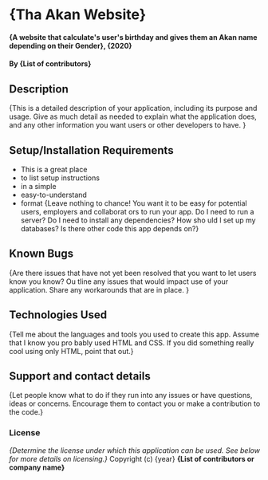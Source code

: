 # {Tha Akan Website}
#### {A website that calculate's user's birthday and gives them an Akan name depending on their Gender}, {2020}
#### By **{List of contributors}**
## Description
{This is a detailed description of your application, including its purpose and usage. Give as
much detail as needed to explain what the application does, and any other information you want
users or other developers to have. }
## Setup/Installation Requirements
* This is a great place
* to list setup instructions
* in a simple
* easy-to-understand
* format
{Leave nothing to chance! You want it to be easy for potential users, employers and collaborat
ors to run your app. Do I need to run a server? Do I need to install any dependencies? How sho
uld I set up my databases? Is there other code this app depends on?}
## Known Bugs
{Are there issues that have not yet been resolved that you want to let users know you know? Ou
tline any issues that would impact use of your application. Share any workarounds that are in
place. }
## Technologies Used
{Tell me about the languages and tools you used to create this app. Assume that I know you pro
bably used HTML and CSS. If you did something really cool using only HTML, point that out.}
## Support and contact details
{Let people know what to do if they run into any issues or have questions, ideas or concerns.
Encourage them to contact you or make a contribution to the code.}
### License
*{Determine the license under which this application can be used. See below for more details
on licensing.}*
Copyright (c) {year} **{List of contributors or company name}**